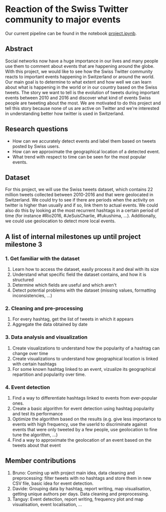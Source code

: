 # Reaction of the Swiss Twitter community to major events
Our current pipeline can be found in the notebook [project.ipynb](project.ipynb).

## Abstract
Social networks now have a huge importance in our lives and many people use them to comment about events that are happening around the globe. With this project, we would like to see how the Swiss Twitter community reacts to important events happening in Switzerland or around the world. Our main goal is to determine to what extent and how well we can learn about what is happening in the world or in our country based on the Swiss tweets. The story we want to tell is the evolution of tweets during important events between 2010 and 2016 and discover what kind of events Swiss people are tweeting about the most. We are motivated to do this project and tell this story because none of us are active on Twitter and we're interested in understanding better how twitter is used in Switzerland.

## Research questions
- How can we accurately detect events and label them based on tweets posted by Swiss users.
- How can we approximate the geographical location of a detected event.
- What trend with respect to time can be seen for the most popular events.

## Dataset
For this project, we will use the Swiss tweets dataset, which contains 22 million tweets collected between 2010-2016 and that were geolocated in Switzerland. We could try to see if there are periods when the activity on twitter is higher than usually and if so, link them to actual events. We could also do this by looking at the most recurrent hashtags in a certain period of time (for instance #Rio2016, #JeSuisCharlie, #fukushima, ...). Additionally, we could use geolocation to detect more local events.

## A list of internal milestones up until project milestone 3
### 1. Get familiar with the dataset 
1. Learn how to access the dataset, easily process it and deal with its size
2. Understand what specific field the dataset contains, and how it is structured
3. Determine which fields are useful and which aren't
4. Detect potential problems with the dataset (missing values, formatting inconsistencies, ...)

### 2. Cleaning and pre-processing
1. For every hashtag, get the list of tweets in which it appears
2. Aggregate the data obtained by date

### 3. Data analysis and visualization
1. Create visualizations to understand how the popularity of a hashtag can change over time
2. Create visualizations to understand how geographical location is linked with certain hashtags
3. For some known hashtag linked to an event, vizualize its geographical repartition and popularity over time.

### 4. Event detection
1. Find a way to differentiate hashtags linked to events from ever-popular ones.
2. Create a basic algorithm for event detection using hashtag popularity and test its performance
3. Optimize the algorithm based on the results (e.g. give less importance to events with high frequency, use the userId to discriminate against events that were only tweeted by a few people, use geolocation to fine tune the algorithm, ...)
4. Find a way to approximate the geolocation of an event based on the tweets about that event

## Member contributions
1. Bruno: Coming up with project main idea, data cleaning and preprocessing: filter tweets with no hashtags and store them in new CSV file, basic idea for event detection.
2. Davide: Grouping data by hashtag, report writing, map visualisation, getting unique authors per days. Data cleaning and preprocessing.
3. Tanguy: Event detection, report writing, frequency plot and map visualisation, event localisation, ...
